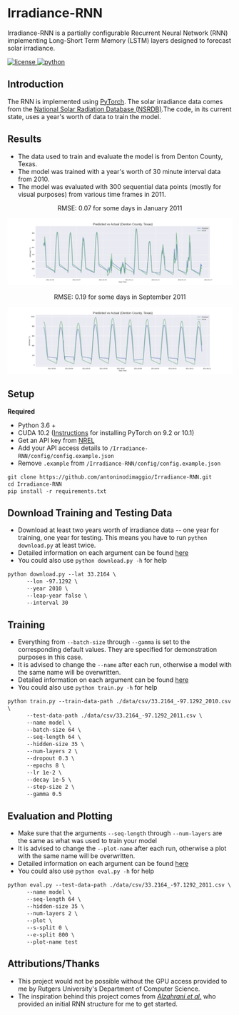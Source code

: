 # Irradiance-RNN
Irradiance-RNN is a partially configurable Recurrent Neural Network (RNN) implementing Long-Short Term Memory (LSTM) layers designed to forecast solar irradiance.
<p>
  <a href="https://github.com/antoninodimaggio/Irradiance-RNN/blob/master/LICENSE">
      <img alt="license" src="https://img.shields.io/github/license/antoninodimaggio/Irradiance-RNN">
  </a>
  <a href="https://www.python.org/">
       <img alt="python" src="https://img.shields.io/badge/python%20-3.6%2B-blue">
   </a>
</p>

## Introduction
The RNN is implemented using [PyTorch](https://pytorch.org/). The solar irradiance data comes from the [National Solar Radiation Database (NSRDB)](https://nsrdb.nrel.gov/).The code, in its current state, uses a year's worth of data to train the model.

## Results
* The data used to train and evaluate the model is from Denton County, Texas.
* The model was trained with a year's worth of 30 minute interval data from 2010.
* The model was evaluated with 300 sequential data points (mostly for visual purposes) from various time frames in 2011.

<p align="center">RMSE: 0.07 for some days in January 2011</p>

![Jan](docs/images/denton_county_texas_jan.png)

<p align="center">RMSE: 0.19 for some days in September 2011</p>

![Sep](docs/images/denton_county_texas_sep.png)

## Setup
**Required**
* Python 3.6 +
* CUDA 10.2 ([Instructions](https://pytorch.org/get-started/locally/) for installing PyTorch on 9.2 or 10.1)
* Get an API key from [NREL](https://developer.nrel.gov/signup/)
* Add your API access details to `/Irradiance-RNN/config/config.example.json`
* Remove `.example` from `/Irradiance-RNN/config/config.example.json`
```
git clone https://github.com/antoninodimaggio/Irradiance-RNN.git
cd Irradiance-RNN
pip install -r requirements.txt
```
## Download Training and Testing Data
* Download at least two years worth of irradiance data -- one year for training, one year for testing. This means you have to run `python download.py` at least twice.
* Detailed information on each argument can be found [here](docs/DOCS.md)
* You could also use `python download.py -h` for help
```
python download.py --lat 33.2164 \
      --lon -97.1292 \
      --year 2010 \
      --leap-year false \
      --interval 30
```
## Training
* Everything from `--batch-size` through `--gamma` is set to the corresponding default values. They are specified for demonstration purposes in this case.
* It is advised to change the `--name` after each run, otherwise a model with the same name will be overwritten.
* Detailed information on each argument can be found [here](docs/DOCS.md)
* You could also use `python train.py -h` for help
```
python train.py --train-data-path ./data/csv/33.2164_-97.1292_2010.csv \
      --test-data-path ./data/csv/33.2164_-97.1292_2011.csv \
      --name model \
      --batch-size 64 \
      --seq-length 64 \
      --hidden-size 35 \
      --num-layers 2 \
      --dropout 0.3 \
      --epochs 8 \
      --lr 1e-2 \
      --decay 1e-5 \
      --step-size 2 \
      --gamma 0.5
```
## Evaluation and Plotting
* Make sure that the arguments `--seq-length` through `--num-layers` are the same as what was used to train your model
* It is advised to change the `--plot-name` after each run, otherwise a plot with the same name will be overwritten.
* Detailed information on each argument can be found [here](docs/DOCS.md)
* You could also use `python eval.py -h` for help
```
python eval.py --test-data-path ./data/csv/33.2164_-97.1292_2011.csv \
      --name model \
      --seq-length 64 \
      --hidden-size 35 \
      --num-layers 2 \
      --plot \
      --s-split 0 \
      --e-split 800 \
      --plot-name test
```
## Attributions/Thanks
* This project would not be possible without the GPU access provided to me by Rutgers University's Department of Computer Science.
* The inspiration behind this project comes from  [*Alzahrani et al.*](https://www.sciencedirect.com/science/article/pii/S1877050917318392) who provided an initial RNN structure for me to get started.
